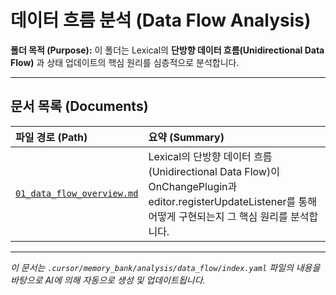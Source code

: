 # 데이터 흐름 분석 (Data Flow Analysis)

**폴더 목적 (Purpose):** 이 폴더는 Lexical의 **단방향 데이터 흐름(Unidirectional Data Flow)** 과 상태 업데이트의 핵심 원리를 심층적으로 분석합니다.

---

## 문서 목록 (Documents)

| 파일 경로 (Path)                                 | 요약 (Summary)                                                                                                                  |
| :----------------------------------------------- | :------------------------------------------------------------------------------------------------------------------------------ |
| [`01_data_flow_overview.md`](./01_data_flow_overview.md) | Lexical의 단방향 데이터 흐름(Unidirectional Data Flow)이 OnChangePlugin과 editor.registerUpdateListener를 통해 어떻게 구현되는지 그 핵심 원리를 분석합니다. |

---

*이 문서는 `.cursor/memory_bank/analysis/data_flow/index.yaml` 파일의 내용을 바탕으로 AI에 의해 자동으로 생성 및 업데이트됩니다.* 